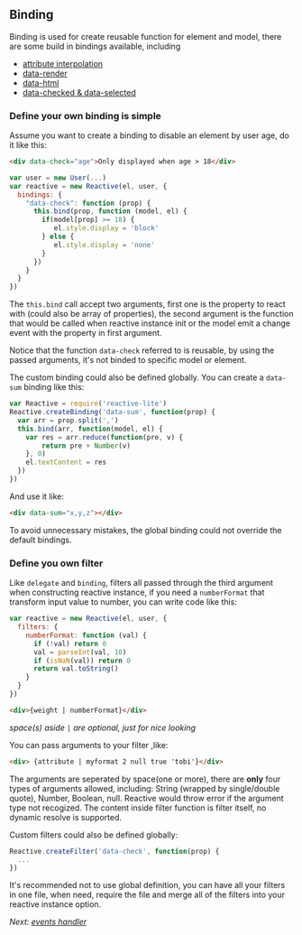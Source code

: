 ## Binding

  Binding is used for create reusable function for element and model, there are some build in bindings available, including

  * [attribute interpolation](./interpolation.html#attr-interpolation)
  * [data-render](./interpolation.html#data-render)
  * [data-html](./interpolation.html#data-html)
  * [data-checked & data-selected](./checked.html)

<h3 id="own-binding">Define your own binding is simple</h3>

Assume you want to create a binding to disable an element by user age, do it like this:

``` html
<div data-check="age">Only displayed when age > 18</div>
```

``` js
var user = new User(...)
var reactive = new Reactive(el, user, {
  bindings: {
    "data-check": function (prop) {
      this.bind(prop, function (model, el) {
        if(model[prop] >= 18) {
           el.style.display = 'block'
        } else {
           el.style.display = 'none'
        }
      })
    }
  }
})
```

The `this.bind` call accept two arguments, first one is the property to react with (could also be array of properties),
the second argument is the function that would be called when reactive instance init or the model emit a change event with the property in first argument.

Notice that the function `data-check` referred to is reusable, by using the passed arguments, it's not binded to specific model or element.

The custom binding could also be defined globally.  You can create a `data-sum` binding like this:

``` js
var Reactive = require('reactive-lite')
Reactive.createBinding('data-sum', function(prop) {
  var arr = prop.split(',')
  this.bind(arr, function(model, el) {
    var res = arr.reduce(function(pre, v) {
        return pre + Number(v)
    }, 0)
    el.textContent = res
  })
})
```

And use it like:
``` html
<div data-sum="x,y,z"></div>
```


To avoid unnecessary mistakes, the global binding could not override the default bindings.

<h3 id="own-filter">Define you own filter</h3>

Like `delegate` and `binding`, filters all passed through the third argument when constructing reactive instance,
if you need a `numberFormat` that transform input value to number, you can write code like this:

``` js
var reactive = new Reactive(el, user, {
  filters: {
    numberFormat: function (val) {
      if (!val) return 0
      val = parseInt(val, 10)
      if (isNaN(val)) return 0
      return val.toString()
    }
  }
})
```
``` html
<div>{weight | numberFormat}</div>
```
_space(s) aside `|` are optional, just for nice looking_

You can pass arguments to your filter ,like:

``` html
<div> {attribute | myformat 2 null true 'tobi'}</div>
```

The arguments are seperated by space(one or more), there are **only** four types of arguments allowed, including:
String (wrapped by single/double quote), Number, Boolean, null.  Reactive would throw error if the argument type not
recogized.  The content inside filter function is filter itself, no dynamic resolve is supported.

Custom filters could also be defined globally:

``` js
Reactive.createFilter('data-check', function(prop) {
  ...
})
```

It's recommended not to use global definition, you can have all your filters in one file, when need, require the file and
merge all of the filters into your reactive instance option.


  *Next: [events handler](./events.html)*
